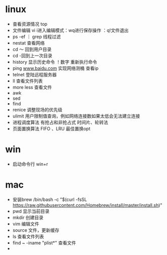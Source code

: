 
# linux 
- 查看资源情况 top
- 文件编辑 vi i进入编辑模式：wq进行保存操作 ：q!文件退出
- ps -ef ｜ grep  线程过滤
- nestat 查看网络
- cd ～ 回到用户目录
- cd -回到上一次目录
- history 显示历史命令 ！数字 重新执行命令
- ping www.baidu.com 实现网络测桶 查看ip
- telnet 登陆远程服务器
- ll 查看文件列表
- more less 查看文件
- awk 
- sed
- find 
- renice 调整现场的优先级
- ulimit 用户限制值查询，例如网络连接数如果太低会无法建立连接
- 进程调度算法 有抢占和非抢占式 时间片、轮转法
- 页面置换算法 FIFO 、LRU 最佳置换opt
# win
- 启动命令行 win+r

# mac
- 安装brew /bin/bash -c "$(curl -fsSL https://raw.githubusercontent.com/Homebrew/install/master/install.sh)"
- pwd 显示当前目录
- mkdir 创建目录
- vim 编辑文件
- source 文件，更新缓存
- ls  查看文件列表
- find ~ -iname  "plist*" 查看文件
- 


